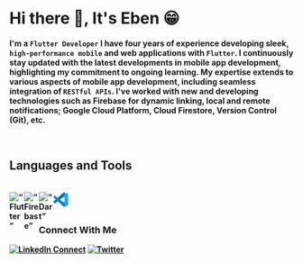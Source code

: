 # <b>Hi there 👋, It's Eben 😁<b> 
I'm a `Flutter Developer`
I have four years of experience developing sleek, `high-performance mobile` and web applications with `Flutter`. I continuously stay updated with the latest developments in mobile app development, highlighting my commitment to ongoing learning. My expertise extends to various aspects of mobile app development, including seamless integration of `RESTful APIs`. I've worked with new and developing technologies such as Firebase for dynamic linking, local and remote notifications; Google Cloud Platform, Cloud Firestore, Version Control (Git), etc.


<br>

## <b>Languages and Tools<b/>
<br/>
<img align="left" alt=“Flutter” width="26px" src="https://www.vectorlogo.zone/logos/flutterio/flutterio-icon.svg" />

<img align="left" alt=“Firebase” width="26px" src="https://www.vectorlogo.zone/logos/firebase/firebase-icon.svg" />
<img align="left" alt=“Dart” width="26px" src="https://www.vectorlogo.zone/logos/dartlang/dartlang-icon.svg" />
<img align="left" alt=“Github” width="26px" src="https://raw.githubusercontent.com/github/explore/80688e429a7d4ef2fca1e82350fe8e3517d3494d/topics/visual-studio-code/visual-studio-code.png" />

<br/>
<br/>


### Connect With Me

 [![LinkedIn Connect](https://img.shields.io/badge/%20-LinkedIn-black?color=222244&labelColor=000000&logo=linkedin&logoColor=f5f7fe)](https://www.linkedin.com/in/ebenezer-ajewole-733a85154/)
[![Twitter](https://img.shields.io/badge/%20-Twitter-black?color=222244&labelColor=000000&logo=twitter&logoColor=f5f7fe)](https://twitter.com/the_sire_eben)


<!-- 
<br />
<br />

```json
{
    ["Flutter", "Dart", "Provider", "Firebase", "GCP", "Git"]
}
``` -->

<br />


[website]: https://johannesmilke.com
[twitter]: https://twitter.com/the_sire_eben
[youtube]: https://www.youtube.com/JohannesMilke?sub_confirmation=1
[linkedin]: https://www.linkedin.com/in/ebenezer-ajewole-733a85154/
[github]: https://github.com/Sire-eben
[instagram]: https://www.instagram.com/johannesmilke
[facebook]: https://www.facebook.com/real.JohannesMilke
[medium]: https://medium.com/@JohannesMilke
[email]: mailto:hello@johannesmilke.com
